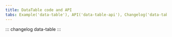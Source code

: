 ```yaml
---
title: DataTable code and API
tabs: Example('data-table'), API('data-table-api'), Changelog('data-table-changelog')
---
```


::: changelog data-table :::
